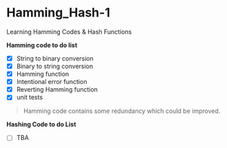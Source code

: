 # Hamming_Hash-1
Learning Hamming Codes &amp; Hash Functions

__Hamming code to do list__
- [x] String to binary conversion
- [x] Binary to string conversion
- [x] Hamming function
- [x] Intentional error function
- [x] Reverting Hamming function
- [x] unit tests

> Hamming code contains some redundancy which could be improved.

__Hashing Code to do List__
- [ ] TBA
